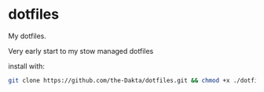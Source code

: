 # dotfiles

My dotfiles.

Very early start to my stow managed dotfiles

install with:

```bash
git clone https://github.com/the-Dakta/dotfiles.git && chmod +x ./dotfiles/setup.sh && ./setup.sh
```
